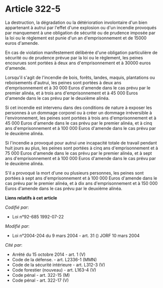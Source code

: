 # Article 322-5

La destruction, la dégradation ou la détérioration involontaire d'un bien appartenant à autrui par l'effet d'une explosion ou
d'un incendie provoqués par manquement à une obligation de sécurité ou de prudence imposée par la loi ou le règlement est
punie d'un an d'emprisonnement et de 15000 euros d'amende.

En cas de violation manifestement délibérée d'une obligation particulière de sécurité ou de prudence prévue par la loi ou le
règlement, les peines encourues sont portées à deux ans d'emprisonnement et à 30000 euros d'amende.

Lorsqu'il s'agit de l'incendie de bois, forêts, landes, maquis, plantations ou reboisements d'autrui, les peines sont portées
à deux ans d'emprisonnement et à 30 000 Euros d'amende dans le cas prévu par le premier alinéa, et à trois ans
d'emprisonnement et à 45 000 Euros d'amende dans le cas prévu par le deuxième alinéa.

Si cet incendie est intervenu dans des conditions de nature à exposer les personnes à un dommage corporel ou à créer un
dommage irréversible à l'environnement, les peines sont portées à trois ans d'emprisonnement et à 45 000 Euros d'amende dans
le cas prévu par le premier alinéa, et à cinq ans d'emprisonnement et à 100 000 Euros d'amende dans le cas prévu par le
deuxième alinéa.

Si l'incendie a provoqué pour autrui une incapacité totale de travail pendant huit jours au plus, les peines sont portées à
cinq ans d'emprisonnement et à 75 000 Euros d'amende dans le cas prévu par le premier alinéa, et à sept ans d'emprisonnement
et à 100 000 Euros d'amende dans le cas prévu par le deuxième alinéa.

S'il a provoqué la mort d'une ou plusieurs personnes, les peines sont portées à sept ans d'emprisonnement et à 100 000 Euros
d'amende dans le cas prévu par le premier alinéa, et à dix ans d'emprisonnement et à 150 000 Euros d'amende dans le cas prévu
par le deuxième alinéa.

**Liens relatifs à cet article**

_Codifié par_:

  - Loi n°92-685 1992-07-22

_Modifié par_:

  - Loi n°2004-204 du 9 mars 2004 - art. 31 () JORF 10 mars 2004

_Cité par_:

  - Arrêté du 15 octobre 2014 - art. 1 (V)
  - Code de la défense. - art. L2336-1 (MMN)
  - Code de la sécurité intérieure - art. L312-3 (V)
  - Code forestier (nouveau) - art. L163-4 (V)
  - Code pénal - art. 322-15 (M)
  - Code pénal - art. 322-17 (V)
